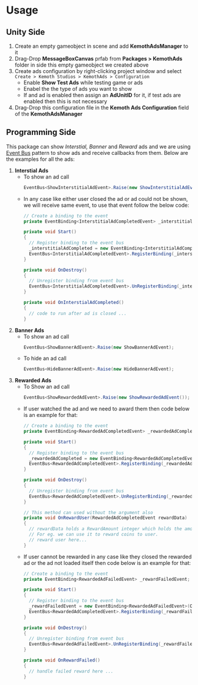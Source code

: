 # Usage
## Unity Side
1. Create an empty gameobject in scene and add **KemothAdsManager** to it
2. Drag-Drop **MessageBoxCanvas** prfab from **Packages > KemothAds** folder in side this empty gameobject we created above
3. Create ads configuration by right-clicking project window and select `Create > Kemoth Studios > KemothAds > Configuration`
   - Enable **Show Test Ads** while testing game or ads
   - Enabel the the type of ads you want to show
   - If and ad is enabled then assign an **AdUnitID** for it, if test ads are enabled then this is not necessary
4. Drag-Drop this configuration file in the **Kemoth Ads Configuration** field of the **KemothAdsManager**

## Programming Side
This package can show *Interstial, Banner* and *Reward* ads and we are using [Event Bus](https://youtu.be/4_DTAnigmaQ?si=PDmstGMSgqmc9iwi) pattern to show ads and receive callbacks from them. Below are the examples for all the ads:
1. **Interstial Ads**
      - To show an ad call
        ```c#
        EventBus<ShowInterstitialAdEvent>.Raise(new ShowInterstitialAdEvent());
        ```
   - In any case like either user closed the ad or ad could not be shown, we will receive same event, to use that event follow the below code:
     ```c#
     // Create a binding to the event
     private EventBinding<InterstitialAdCompletedEvent> _interstitialAdCompleted;

     private void Start()
     {
       // Register binding to the event bus
       _interstitialAdCompleted = new EventBinding<InterstitialAdCompletedEvent>(OnInterstialAdCompleted);
       EventBus<InterstitialAdCompletedEvent>.RegisterBinding(_interstitialAdCompleted);
     }

     private void OnDestroy()
     {
       // Unregister binding from event bus
       EventBus<InterstitialAdCompletedEvent>.UnRegisterBinding(_interstitialAdCompleted);
     }

     private void OnInterstialAdCompleted()
     {
       // code to run after ad is closed ...
     }
     ```
2. **Banner Ads**
   - To show an ad call
     ```c#
     EventBus<ShowBannerAdEvent>.Raise(new ShowBannerAdEvent);
     ```
   - To hide an ad call
     ```c#
     EventBus<HideBannerAdEvent>.Raise(new HideBannerAdEvent);
     ```
3. **Rewarded Ads**
   - To Show an ad call
     ```c#
     EventBus<ShowRewardedAdEvent>.Raise(new ShowRewardedAdEvent());
     ```
   - If user watched the ad and we need to award them then code below is an example for that:
     ```c#
     // Create a binding to the event
     private EventBinding<RewardedAdCompletedEvent> _rewardedAdCompleted;

     private void Start()
     {
       // Register binding to the event bus
       _rewardedAdCompleted = new EventBinding<RewardedAdCompletedEvent>(OnRewardUser);
       EventBus<RewardedAdCompletedEvent>.RegisterBinding(_rewardedAdCompleted);
     }

     private void OnDestroy()
     {
       // Unregister binding from event bus
       EventBus<RewardedAdCompletedEvent>.UnRegisterBinding(_rewardedAdCompleted);
     }

     // This method can used without the argument also
     private void OnRewardUser(RewardedAdCompletedEvent rewardData)
     {
       // rewardData holds a RewardAmount integer which holds the amount we need to reward user with
       // For eg. we can use it to reward coins to user.
       // reward user here...
     }
     ```
   - If user cannot be rewarded in any case like they closed the rewarded ad or the ad not loaded itself then code below is an example for that:
     ```c#
     // Create a binding to the event
     private EventBinding<RewardedAdFailedEvent> _rewardFailedEvent;

     private void Start()
     {
       // Register binding to the event bus
       _rewardFailedEvent = new EventBinding<RewardedAdFailedEvent>(OnRewardFailed);
       EventBus<RewardedAdCompletedEvent>.RegisterBinding(_rewardFailedEvent);
     }

     private void OnDestroy()
     {
       // Unregister binding from event bus
       EventBus<RewardedAdFailedEvent>.UnRegisterBinding(_rewardFailedEvent);
     }

     private void OnRewardFailed()
     {
       // handle failed reward here ...
     }
     ```
